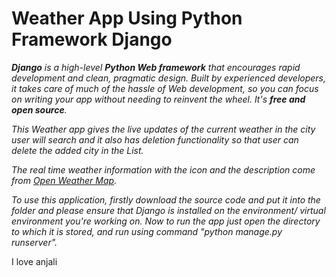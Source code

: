 # Weather App Using Python Framework Django

_**Django** is a high-level **Python Web framework** that encourages rapid development and clean, pragmatic design. Built by experienced developers, it takes care of much of the hassle of Web development, so you can focus on writing your app without needing to reinvent the wheel. It's **free and open source**._

_This Weather app gives the live updates of the current weather in the city user will search and it also has deletion functionality so that user can delete the added city in the List._

_The real time weather information with the icon and the description come from [Open Weather Map](https://openweathermap.org/)._

_To use this application, firstly download the source code and put it into the folder and please ensure that Django is installed on the environment/ virtual environment you're working on. Now to run the app just open the directory to which it is stored, and run using command "python manage.py runserver"._


I love anjali
